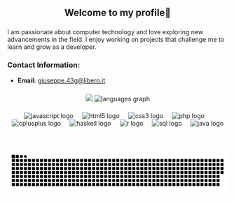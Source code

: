 <h2 align="center"> Welcome to my profile👋 </h2>

###

<p> I am passionate about computer technology and love exploring new advancements in the field. I enjoy working on projects that challenge me to learn and grow as a developer. </p>

### Contact Information:
- **Email:** [giuseppe.43g@libero.it](mailto:giuseppe.43g@libero.it)

<!--
<div align="center">
  <img height="330" widht="200" src="https://c.tenor.com/nyIWjHeM-GAAAAAC/smadging-speech-bubble-speech-bubble.gif"  />
</div>
-->

###

<div align="center">
  <img src="https://github-readme-stats.vercel.app/api?username=Peppuzzo&include_all_commits=true&count_private=true&show_icons=true&line_height=29&title_color=7A7ADB&icon_color=2234AE&text_color=D3D3D3&bg_color=0,000000,130F40" width="320" padding="400"/>
  <img src="https://github-readme-stats.vercel.app/api/top-langs?username=Peppuzzo&locale=en&hide_title=false&layout=compact&card_width=320&langs_count=5&title_color=7A7ADB&icon_color=2234AE&text_color=D3D3D3&bg_color=0,000000,130F40&hide_border=false" height="150" alt="languages graph"  />
</div>

###

<div align="center">
  <img src="https://cdn.jsdelivr.net/gh/devicons/devicon/icons/javascript/javascript-original.svg" height="30" alt="javascript logo" />
  <img width="12" />
  <img src="https://cdn.jsdelivr.net/gh/devicons/devicon/icons/html5/html5-original.svg" height="30" alt="html5 logo" />
  <img width="12" />
  <img src="https://cdn.jsdelivr.net/gh/devicons/devicon/icons/css3/css3-original.svg" height="30" alt="css3 logo" />
  <img width="12" />
  <img src="https://cdn.jsdelivr.net/gh/devicons/devicon/icons/php/php-original.svg" height="30" alt="php logo" />
  <img width="12" />
  <img src="https://cdn.jsdelivr.net/gh/devicons/devicon/icons/cplusplus/cplusplus-original.svg" height="30" alt="cplusplus logo" />
  <img width="12" />
  <img src="https://cdn.jsdelivr.net/gh/devicons/devicon/icons/haskell/haskell-original.svg" height="30" alt="haskell logo" />
  <img width="12" />
  <img src="https://cdn.jsdelivr.net/gh/devicons/devicon/icons/r/r-original.svg" height="30" alt="r logo" />
  <img width="12" />
  <img src="https://cdn.jsdelivr.net/gh/devicons/devicon/icons/mysql/mysql-original.svg" height="30" alt="sql logo" />
  <img width="12" />
  <img src="https://cdn.jsdelivr.net/gh/devicons/devicon/icons/java/java-original.svg" height="30" alt="java logo" />
</div>


###

<br clear="both">

![Snake animation](https://raw.githubusercontent.com/turtulin/turtulin/output/github-contribution-grid-snake-dark.svg)


